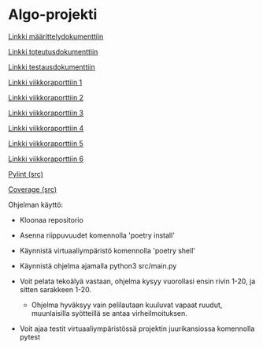 # Algo-projekti


[Linkki määrittelydokumenttiin](documents/maarittely.md)

[Linkki toteutusdokumenttiin](documents/toteutus.md)

[Linkki testausdokumenttiin](documents/testaus.md)

[Linkki viikkoraporttiin 1](documents/viikkoraportti1.md)

[Linkki viikkoraporttiin 2](documents/viikkoraportti2.md)

[Linkki viikkoraporttiin 3](documents/viikkoraportti3.md)

[Linkki viikkoraporttiin 4](documents/viikkoraportti4.md)

[Linkki viikkoraporttiin 5](documents/viikkoraportti5.md)

[Linkki viikkoraporttiin 6](documents/viikkoraportti6.md)




[Pylint (src)](documents/pylint_report.txt)

[Coverage (src)](documents/coverage_report.txt)




Ohjelman käyttö:

- Kloonaa repositorio
- Asenna riippuvuudet komennolla 'poetry install'
- Käynnistä virtuaaliympäristö komennolla 'poetry shell'
- Käynnistä ohjelma ajamalla python3 src/main.py
- Voit pelata tekoälyä vastaan, ohjelma kysyy vuorollasi ensin rivin 1-20, ja sitten sarakkeen 1-20.
  - Ohjelma hyväksyy vain pelilautaan kuuluvat vapaat ruudut, muunlaisilla syötteillä se antaa virheilmoituksen.

- Voit ajaa testit virtuaaliympäristössä projektin juurikansiossa komennolla pytest